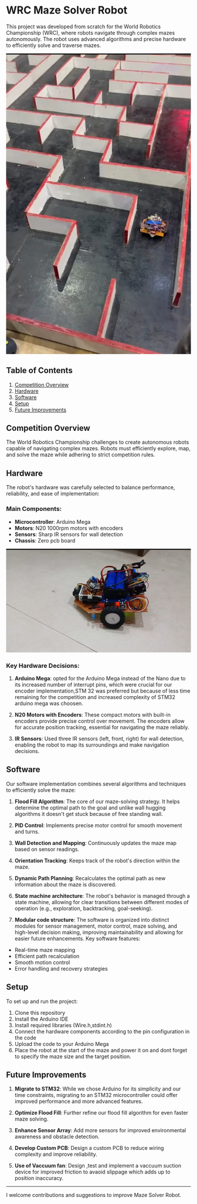 # WRC Maze Solver Robot

This project was developed from scratch for the World Robotics Championship (WRC), where robots navigate through complex mazes autonomously. The robot uses advanced algorithms and precise hardware to efficiently solve and traverse mazes.

![WRC Competition Image](./images/Robot%20in%20maze.jpeg)

## Table of Contents
1. [Competition Overview](#competition-overview)
2. [Hardware](#hardware)
3. [Software](#software)
4. [Setup](#setup)
5. [Future Improvements](#future-improvements)

## Competition Overview

The World Robotics Championship challenges to create autonomous robots capable of navigating complex mazes. Robots must efficiently explore, map, and solve the maze while adhering to strict competition rules.

## Hardware

The robot's hardware was carefully selected to balance performance, reliability, and ease of implementation:

### Main Components:
- **Microcontroller**: Arduino Mega
- **Motors**: N20 1000rpm motors with encoders
- **Sensors**: Sharp IR sensors for wall detection
- **Chassis**: Zero pcb board

![Robot Hardware](./images/Maze%20Solver.jpeg)

### Key Hardware Decisions:

1. **Arduino Mega**: opted for the Arduino Mega instead of the Nano due to its increased number of interrupt pins, which were crucial for our encoder implementation,STM 32 was preferred but because of less time remaining for the competition and increased complexity of STM32 arduino mega was choosen.

2. **N20 Motors with Encoders**: These compact motors with built-in encoders provide precise control over movement. The encoders allow for accurate position tracking, essential for navigating the maze reliably.

3. **IR Sensors**: Used three IR sensors (left, front, right) for wall detection, enabling the robot to map its surroundings and make navigation decisions.

## Software

Our software implementation combines several algorithms and techniques to efficiently solve the maze:

1. **Flood Fill Algorithm**: The core of our maze-solving strategy. It helps determine the optimal path to the goal and unlike wall hugging algorithms it doesn't get stuck because of free standing wall.

2. **PID Control**: Implements precise motor control for smooth movement and turns.

3. **Wall Detection and Mapping**: Continuously updates the maze map based on sensor readings.

4. **Orientation Tracking**: Keeps track of the robot's direction within the maze.

5. **Dynamic Path Planning**: Recalculates the optimal path as new information about the maze is discovered.

6. **State machine architecture**: The robot's behavior is managed through a state machine, allowing for clear transitions between different modes of operation (e.g., exploration, backtracking, goal-seeking).

7. **Modular code structure**: The software is organized into distinct modules for sensor management, motor control, maze solving, and high-level decision making, improving maintainability and allowing for easier future enhancements.
Key software features:

- Real-time maze mapping
- Efficient path recalculation
- Smooth motion control
- Error handling and recovery strategies

## Setup

To set up and run the project:

1. Clone this repository
2. Install the Arduino IDE
3. Install required libraries (Wire.h,stdint.h)
4. Connect the hardware components according to the pin configuration in the code
5. Upload the code to your Arduino Mega
6. Place the robot at the start of the maze and power it on and dont forget to specify the maze size and the target position.

## Future Improvements

1. **Migrate to STM32**: While we chose Arduino for its simplicity and our time constraints, migrating to an STM32 microcontroller could offer improved performance and more advanced features.

2. **Optimize Flood Fill**: Further refine our flood fill algorithm for even faster maze solving.

3. **Enhance Sensor Array**: Add more sensors for improved environmental awareness and obstacle detection.

3. **Develop Custom PCB**: Design a custom PCB to reduce wiring complexity and improve reliability.

4. **Use of Vaccuum fan**: Design ,test and implement a vaccuum suction device for improved friction to avaoid slippage which adds up to position inaccuracy.

---

I welcome contributions and suggestions to improve Maze Solver Robot.






























